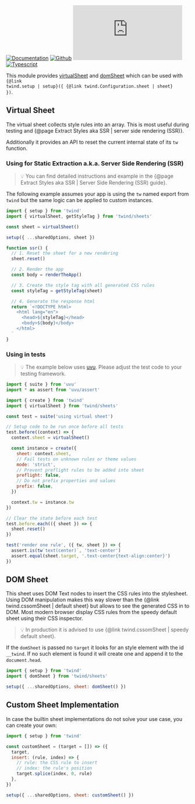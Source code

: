[![Documentation](https://flat.badgen.net/badge/icon/Documentation?icon=awesome&label)](https://twind.dev/api/modules/twind_sheets.html)
[![Github](https://flat.badgen.net/badge/icon/tw-in-js%2Ftwind%2Fsrc%2Fsheets?icon=github&label)](https://github.com/tw-in-js/twind/tree/v0.16/src/sheets)
[![Module Size](https://flat.badgen.net/badgesize/brotli/https://cdn.jsdelivr.net/npm/twind/sheets/sheets.min.js?icon=jsdelivr&label&color=blue&cache=10800)](https://unpkg.com/twind/sheets/sheets.js 'brotli module size')
[![Typescript](https://flat.badgen.net/badge/icon/included?icon=typescript&label)](https://unpkg.com/browse/twind/sheets/sheets.d.ts)

This module provides [virtualSheet](#virtual-sheet) and [domSheet](#dom-sheet) which can be used with <code>{@link twind.setup | setup}({ {@link twind.Configuration.sheet | sheet} })</code>.

## Virtual Sheet

The virtual sheet collects style rules into an array. This is most useful during testing and {@page Extract Styles aka SSR | server side rendering (SSR)}.

Additionally it provides an API to reset the current internal state of its `tw` function.

### Using for Static Extraction a.k.a. Server Side Rendering (SSR)

> 💡 You can find detailed instructions and example in the {@page Extract Styles aka SSR | Server Side Rendering (SSR) guide}.

The following example assumes your app is using the `tw` named export from `twind`
but the same logic can be applied to custom instances.

```js
import { setup } from 'twind'
import { virtualSheet, getStyleTag } from 'twind/sheets'

const sheet = virtualSheet()

setup({ ...sharedOptions, sheet })

function ssr() {
  // 1. Reset the sheet for a new rendering
  sheet.reset()

  // 2. Render the app
  const body = renderTheApp()

  // 3. Create the style tag with all generated CSS rules
  const styleTag = getStyleTag(sheet)

  // 4. Generate the response html
  return `<!DOCTYPE html>
    <html lang="en">
      <head>${styleTag}</head>
      <body>${body}</body>
    </html>
  `
}
```

### Using in tests

> 💡 The example below uses [uvu](https://github.com/lukeed/uvu). Please adjust the test code to your testing framework.

```js
import { suite } from 'uvu'
import * as assert from 'uvu/assert'

import { create } from 'twind'
import { virtualSheet } from 'twind/sheets'

const test = suite('using virtual sheet')

// Setup code to be run once before all tests
test.before((context) => {
  context.sheet = virtualSheet()

  const instance = create({
    sheet: context.sheet,
    // Fail tests on unknown rules or theme values
    mode: 'strict',
    // Prevent preflight rules to be added into sheet
    preflight: false,
    // Do not prefix properties and values
    prefix: false,
  })

  context.tw = instance.tw
})

// Clear the state before each test
test.before.each(({ sheet }) => {
  sheet.reset()
})

test('render one rule', ({ tw, sheet }) => {
  assert.is(tw`text(center)`, 'text-center')
  assert.equal(sheet.target, '.text-center{text-align:center}')
})
```

## DOM Sheet

This sheet uses DOM Text nodes to insert the CSS rules into the stylesheet. Using DOM manipulation makes this way slower than the {@link twind.cssomSheet | default sheet} but allows to see the generated CSS in to DOM. Most modern browser display CSS rules from the speedy default sheet using their CSS inspector.

> 💡 In production it is advised to use {@link twind.cssomSheet | speedy default sheet}.

If the `domSheet` is passed no `target` it looks for an style element with the id `__twind`. If no such element is found it will create one and append it to the `document.head`.

```js
import { setup } from 'twind'
import { domSheet } from 'twind/sheets'

setup({ ...sharedOptions, sheet: domSheet() })
```

## Custom Sheet Implementation

In case the builtin sheet implementations do not solve your use case, you can create your own:

```js
import { setup } from 'twind'

const customSheet = (target = []) => ({
  target,
  insert: (rule, index) => {
    // rule: the CSS rule to insert
    // index: the rule's position
    target.splice(index, 0, rule)
  },
})

setup({ ...sharedOptions, sheet: customSheet() })
```
